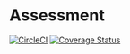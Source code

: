 # Assessment

[![CircleCI](https://circleci.com/gh/kenyonyozi/Assement/tree/develop.svg?style=svg)](https://circleci.com/gh/kenyonyozi/Assement/tree/develop) [![Coverage Status](https://coveralls.io/repos/github/kenyonyozi/Assement/badge.svg?branch=develop)](https://coveralls.io/github/kenyonyozi/Assement?branch=develop)
